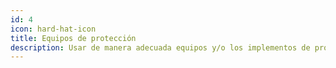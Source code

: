 ```yaml
---
id: 4
icon: hard-hat-icon
title: Equipos de protección
description: Usar de manera adecuada equipos y/o los implementos de protección.
---
```

